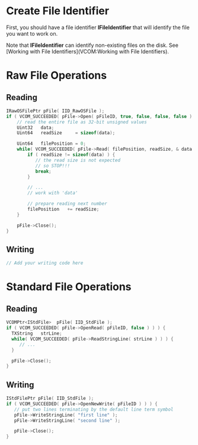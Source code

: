 # Create File Identifier

First, you should have a file identifier **IFileIdentifier** that will identify the file you want to work on.

Note that **IFileIdentifier** can identify non-existing files on the disk. See [Working with File Identifiers](VCOM:Working with File Identifiers).

# Raw File Operations

## Reading

```cpp
IRawOSFilePtr pFile( IID_RawOSFile );
if ( VCOM_SUCCEEDED( pFile->Open( pFileID, true, false, false, false ) ) ) {
    // read the entire file as 32-bit unsigned values
    Uint32   data;
    Uint64   readSize     = sizeof(data);

    Uint64   filePosition = 0;
    while( VCOM_SUCCEEDED( pFile->Read( filePosition, readSize, & data ) ) ) {
        if ( readSize != sizeof(data) ) {
           // the read size is not expected
           // so STOP!!!
           break;
        }

        // ...
        // work with 'data'

        // prepare reading next number
        filePosition   += readSize;
    }

    pFile->Close();
}
```

## Writing

```cpp
// Add your writing code here
```

# Standard File Operations

## Reading

```cpp
VCOMPtr<IStdFile>  pFile( IID_StdFile );
if ( VCOM_SUCCEEDED( pFile->OpenRead( pFileID, false ) ) ) {
  TXString   strLine;
  while( VCOM_SUCCEEDED( pFile->ReadStringLine( strLine ) ) ) {
     // ...
  }

  pFile->Close();
}
```

## Writing

```cpp
IStdFilePtr	pFile( IID_StdFile );
if ( VCOM_SUCCEEDED( pFile->OpenNewWrite( pFileID ) ) ) {
   // put two lines terminating by the default line term symbol
   pFile->WriteStringLine( "first line" );
   pFile->WriteStringLine( "second line" );

   pFile->Close();
}
```
